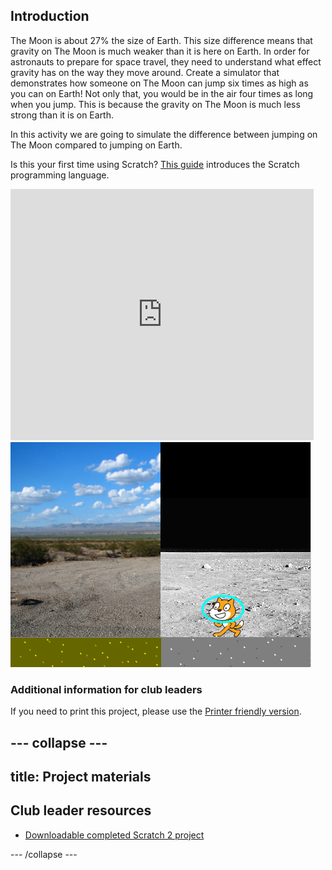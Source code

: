 ## Introduction

The Moon is about 27% the size of Earth. This size difference means that gravity on The Moon is much weaker than it is here on Earth. In order for astronauts to prepare for space travel, they need to understand what effect gravity has on the way they move around. Create a simulator that demonstrates how someone on The Moon can jump six times as high as you can on Earth! Not only that, you would be in the air four times as long when you jump. This is because the gravity on The Moon is much less strong than it is on Earth.  

In this activity we are going to simulate the difference between jumping on The Moon compared to jumping on Earth.

Is this your first time using Scratch? [This guide](https://codeclubprojects.org/en-GB/resources/scratch-intro/) introduces the Scratch programming language.

<div class="scratch-preview">
  <iframe allowtransparency="true" width="485" height="402" src="https://scratch.mit.edu/projects/embed/160241020/?autostart=false" frameborder="0"></iframe>
  <img src="images/moon-final.png">
</div>

### Additional information for club leaders

If you need to print this project, please use the [Printer friendly version](./print).




--- collapse ---
---
title: Project materials
---


## Club leader resources
* [Downloadable completed Scratch 2 project](resources/Moonhack17-Finished.sb2)

--- /collapse ---